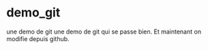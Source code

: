 # demo_git
une demo de git
une demo de git qui se passe bien.
Et maintenant on modifie depuis github.
